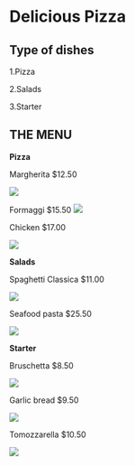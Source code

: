# Delicious Pizza

## Type of dishes
1.Pizza   

2.Salads

3.Starter 

## THE MENU

**Pizza**

Margherita  $12.50 

[![](https://upload.wikimedia.org/wikipedia/commons/thumb/c/c8/Pizza_Margherita_stu_spivack.jpg/800px-Pizza_Margherita_stu_spivack.jpg)](https://www.abeautifulplate.com/the-best-homemade-margherita-pizza/)

Formaggi $15.50
[![](https://picjumbo.com/wp-content/uploads/quattro-formaggi-pizza-1080x720.jpg)](https://www.insidetherustickitchen.com/quattro-formaggi-pizza/)

Chicken $17.00

[![](https://static.toiimg.com/thumb/53339084.cms?width=1200&height=900)](https://www.tasteofhome.com/recipes/chicken-pizza/)



**Salads**

Spaghetti Classica $11.00

[![](https://img.freepik.com/free-photo/top-view-plate-with-spaghetti-classical-tomato-sauce-white-background_101125-1929.jpg)](https://tophomerecipes.com/world-cuisine/traditional-spaghetti-allamatriciana/)

Seafood pasta $25.50

[![](https://www.vincenzosplate.com/wp-content/uploads/2022/01/610x350-Photo-1_1221-How-to-Make-SEAFOOD-SPAGHETTI-MARINARA-Like-an-Italian-V1.jpg)](https://30seconds.com/food/tip/45523/A-California-Chefs-Seafood-Pasta-Recipe-With-Fresh-Scallops-Shrimp-Mussels-Clams)



**Starter** 


Bruschetta $8.50

[![](https://www.cookhomey.com/wp-content/uploads/Recipe-for-Easy-Bruschetta.jpg)](https://www.simplyrecipes.com/recipes/bruschetta_with_tomato_and_basil/)

Garlic bread $9.50

[![](https://food.fnr.sndimg.com/content/dam/images/food/fullset/2019/7/11/0/FNK_the-best-garlic-bread_H_s4x3.jpg.rend.hgtvcom.616.462.suffix/1562853902494.jpeg)](https://www.tasteofhome.com/recipes/garlic-bread/)


Tomozzarella $10.50

[![](https://www.allabout-cook.com/wp-content/uploads/2018/04/1-12-600x330.jpg)](https://www.thecheesemaker.com/fresh-mozzarella-using-lactic-starter-culture/)
